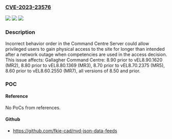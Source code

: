 ### [CVE-2023-23576](https://cve.mitre.org/cgi-bin/cvename.cgi?name=CVE-2023-23576)
![](https://img.shields.io/static/v1?label=Product&message=Command%20Centre%20Server&color=blue)
![](https://img.shields.io/static/v1?label=Version&message=0%3C%3D%208.50%20&color=brighgreen)
![](https://img.shields.io/static/v1?label=Vulnerability&message=CWE-696%3A%20Incorrect%20Behavior%20Order&color=brighgreen)

### Description

Incorrect behavior order in the Command Centre Server could allow privileged users to gain physical access to the site for longer than intended after a network outage when competencies are used in the access decision. This issue affects: Gallagher Command Centre: 8.90 prior to vEL8.90.1620 (MR2), 8.80 prior to vEL8.80.1369 (MR3), 8.70 prior to vEL8.70.2375 (MR5), 8.60 prior to vEL8.60.2550 (MR7), all versions of 8.50 and prior.

### POC

#### Reference
No PoCs from references.

#### Github
- https://github.com/fkie-cad/nvd-json-data-feeds

